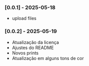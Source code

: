 ### [0.0.1] - 2025-05-18

- upload files

### [0.0.2] - 2025-05-19

- Atualização da licença
- Ajustes do README
- Novos prints
- Atualização em alguns tons de cor
